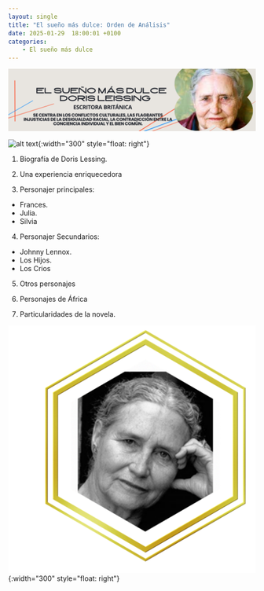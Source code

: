 ```yaml
---
layout: single
title: "El sueño más dulce: Orden de Análisis"
date: 2025-01-29  18:00:01 +0100
categories: 
    - El sueño más dulce
---
```

![alt text](</assets/img/banner doris lessing.png>)

 





![alt text](</assets/img/el sueño mas dulce portada.jpg>){:width="300" style="float: right"} 
1.	 Biografía de Doris Lessing.     

2.	Una experiencia enriquecedora

3. Personajer principales:
* Frances.
* Julia.
* Silvia 


4. Personajer Secundarios:
* Johnny Lennox.
* Los Hijos.
* Los Crios 


5.	Otros personajes

6.	Personajes de África

7.	Particularidades de la novela. 








![alt text](</assets/img/Doris fotogragia.png>){:width="300" style="float: right"} 